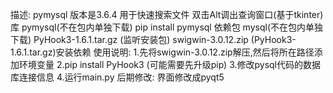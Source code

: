 描述:
    pymysql 版本是3.6.4
    用于快速搜索文件
    双击Alt调出查询窗口(基于tkinter)
库
    pymysql(不在包内单独下载) pip install pymysql
依赖包
    mysql(不在包内单独下载)
    PyHook3-1.6.1.tar.gz (监听安装包)
    swigwin-3.0.12.zip (PyHook3-1.6.1.tar.gz)安装依赖
使用说明:
    1.先将swigwin-3.0.12.zip解压,然后将所在路径添加环境变量
    2.pip install PyHook3 (可能需要先升级pip)
    3.修改pysql代码的数据库连接信息
    4.运行main.py
后期修改:
    界面修改成pyqt5
